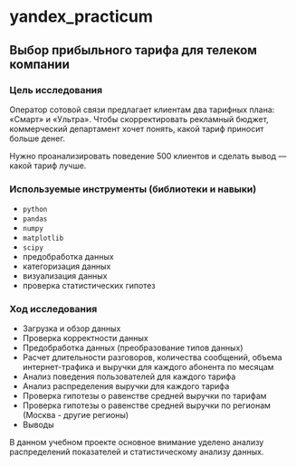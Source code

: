 # yandex_practicum
## Выбор прибыльного тарифа для телеком компании

### Цель исследования
Оператор сотовой связи предлагает клиентам два тарифных плана: «Смарт» и «Ультра». Чтобы скорректировать рекламный бюджет, коммерческий департамент хочет понять, какой тариф приносит больше денег.

Нужно проанализировать поведение 500 клиентов и сделать вывод — какой тариф лучше.

### Используемые инструменты (библиотеки и навыки)
- `python`
- `pandas`
- `numpy`
- `matplotlib`
- `sсipy`
- предобработка данных
- категоризация данных
- визуализация данных
- проверка статистических гипотез


### Ход исследования
- Загрузка и обзор данных
- Проверка корректности данных
- Предобработка данных (преобразование типов данных)
- Расчет длительности разговоров, количества сообщений, объема интернет-трафика и выручки для каждого абонента по месяцам
- Анализ поведения пользователей для каждого тарифа
- Анализ распределения выручки для каждого тарифа
- Проверка гипотезы о равенстве средней выручки по тарифам
- Проверка гипотезы о равенстве средней выручки по регионам (Москва - другие регионы)
- Выводы

В данном учебном проекте основное внимание уделено анализу распределений показателей  и статистическому анализу данных.


